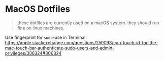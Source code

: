 # MacOS Dotfiles

> these dotfiles are currently used on a macOS system. they should run fine on linux machines.

Use fingerprint for `sudo`-use in Terminal: <https://apple.stackexchange.com/questions/259093/can-touch-id-for-the-mac-touch-bar-authenticate-sudo-users-and-admin-privileges/306324#306324>
